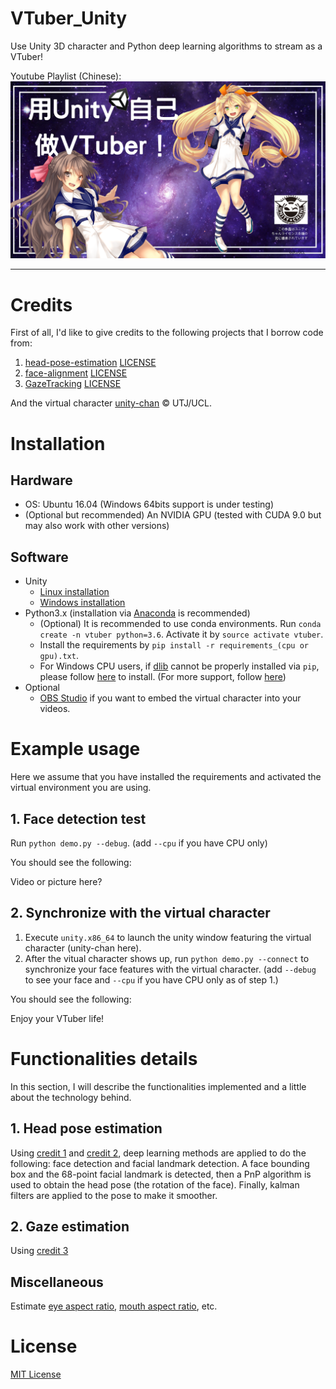 # VTuber_Unity
Use Unity 3D character and Python deep learning algorithms to stream as a VTuber!

Youtube Playlist (Chinese):
[![teaser](images/teaser.jpg)](https://www.youtube.com/playlist?list=PLDV2CyUo4q-JFGrpG595jMdWZLwYOnu4p)

--------------------------------------------------------------------------------
# Credits
First of all, I'd like to give credits to the following projects that I borrow code from:
1.  [head-pose-estimation](https://github.com/yinguobing/head-pose-estimation) [LICENSE](licenses/LICENSE.head-pose-estimation)
2.  [face-alignment](https://github.com/1adrianb/face-alignment) [LICENSE](licenses/LICENSE.face-alignment)
3.  [GazeTracking](https://github.com/antoinelame/GazeTracking) [LICENSE](licenses/LICENSE.GazeTracking)

And the virtual character [unity-chan](http://unity-chan.com/) © UTJ/UCL.

# Installation

## Hardware
*  OS: Ubuntu 16.04 (Windows 64bits support is under testing)
*  (Optional but recommended) An NVIDIA GPU (tested with CUDA 9.0 but may also work with other versions)

## Software
*  Unity 
   *  [Linux installation](https://forum.unity.com/threads/unity-on-linux-release-notes-and-known-issues.350256/)
   *  [Windows installation](https://unity3d.com/get-unity/download)
*  Python3.x (installation via [Anaconda](https://www.anaconda.com/distribution/) is recommended)
   * (Optional) It is recommended to use conda environments. Run `conda create -n vtuber python=3.6`. Activate it by `source activate vtuber`.
   * Install the requirements by `pip install -r requirements_(cpu or gpu).txt`.
   * For Windows CPU users, if [dlib](https://github.com/davisking/dlib) cannot be properly installed via `pip`, please follow [here](https://github.com/davisking/dlib#compiling-dlib-python-api) to install. (For more support, follow [here](https://github.com/kwea123/VTuber_Unity/wiki/Dlib-installation-on-Windows))
*  Optional
   * [OBS Studio](https://obsproject.com/) if you want to embed the virtual character into your videos.
   
# Example usage
Here we assume that you have installed the requirements and activated the virtual environment you are using.

## 1.  Face detection test
Run `python demo.py --debug`. (add `--cpu` if you have CPU only)

You should see the following:

Video or picture here?

## 2.  Synchronize with the virtual character
1.  Execute `unity.x86_64` to launch the unity window featuring the virtual character (unity-chan here).
2.  After the vitual character shows up, run `python demo.py --connect` to synchronize your face features with the virtual character. (add `--debug` to see your face and `--cpu` if you have CPU only as of step 1.)

You should see the following:

Enjoy your VTuber life!

# Functionalities details
In this section, I will describe the functionalities implemented and a little about the technology behind.

## 1.  Head pose estimation
Using [credit 1](https://github.com/yinguobing/head-pose-estimation) and [credit 2](https://github.com/1adrianb/face-alignment), deep learning methods are applied to do the following: face detection and facial landmark detection. A face bounding box and the 68-point facial landmark is detected, then a PnP algorithm is used to obtain the head pose (the rotation of the face). Finally, kalman filters are applied to the pose to make it smoother.

## 2.  Gaze estimation
Using [credit 3](https://github.com/antoinelame/GazeTracking)

## Miscellaneous

Estimate [eye aspect ratio](https://www.google.com/search?q=eye+aspect+ratio&rlz=1C1GCEU_jaJP829JP829&oq=eye&aqs=chrome.0.69i59j69i57j69i65j69i61.846j0j7&sourceid=chrome&ie=UTF-8), [mouth aspect ratio](https://www.google.com/search?rlz=1C1GCEU_jaJP829JP829&sxsrf=ACYBGNR1ME-HV3c5avZ15yahkkQd1omjpw%3A1571114646809&ei=lk6lXcyIMZ-Rr7wP0OCX8A4&q=mouth+aspect+ratio&oq=mouth+aspect+ratio&gs_l=psy-ab.3..35i39j0i203.30193.31394..31535...0.0..0.109.710.4j3......0....1..gws-wiz.......0i7i30j0i8i30j0i10i30j0i7i10i30j0i8i7i30j0i13j0i13i30j0i13i5i30.IWlXGoyW5GE&ved=0ahUKEwjMq7KTup3lAhWfyIsBHVDwBe4Q4dUDCAs&uact=5), etc.

# License
[MIT License](LICENSE)
